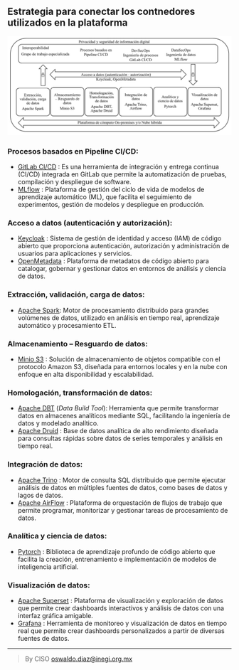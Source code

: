 ## Estrategia para conectar los contnedores utilizados en la plataforma
<img src="/assets/PaaS_and_Contenedores.jpg">

### **Procesos basados en Pipeline CI/CD**: 
- [GitLab CI/CD](https://docs.gitlab.com/ee/ci/) : Es una herramienta de integración y entrega continua (CI/CD) integrada en GitLab que permite la automatización de pruebas, compilación y despliegue de software.  
- [MLflow](https://mlflow.org/docs/latest/index.html) : Plataforma de gestión del ciclo de vida de modelos de aprendizaje automático (ML), que facilita el seguimiento de experimentos, gestión de modelos y despliegue en producción.

### **Acceso a datos (autenticación y autorización)**:
- [Keycloak](https://www.keycloak.org/) : Sistema de gestión de identidad y acceso (IAM) de código abierto que proporciona autenticación, autorización y administración de usuarios para aplicaciones y servicios.  
- [OpenMetadata](https://open-metadata.org/) : Plataforma de metadatos de código abierto para catalogar, gobernar y gestionar datos en entornos de análisis y ciencia de datos.  

### **Extracción, validación, carga de datos**:
- [Apache Spark](https://spark.apache.org/): Motor de procesamiento distribuido para grandes volúmenes de datos, utilizado en análisis en tiempo real, aprendizaje automático y procesamiento ETL.  

### **Almacenamiento – Resguardo de datos**:
- [Minio S3](https://min.io/) : Solución de almacenamiento de objetos compatible con el protocolo Amazon S3, diseñada para entornos locales y en la nube con enfoque en alta disponibilidad y escalabilidad. 

### **Homologación, transformación de datos**:
- [Apache DBT](https://docs.getdbt.com/) (*Data Build Tool*): Herramienta que permite transformar datos en almacenes analíticos mediante SQL, facilitando la ingeniería de datos y modelado analítico.  
- [Apache Druid](https://druid.apache.org/) : Base de datos analítica de alto rendimiento diseñada para consultas rápidas sobre datos de series temporales y análisis en tiempo real.  

### **Integración de datos**:
- [Apache Trino](https://trino.io/) : Motor de consulta SQL distribuido que permite ejecutar análisis de datos en múltiples fuentes de datos, como bases de datos y lagos de datos.  
- [Apache AirFlow](https://airflow.apache.org/) : Plataforma de orquestación de flujos de trabajo que permite programar, monitorizar y gestionar tareas de procesamiento de datos.  

### **Analítica y ciencia de datos**:
- [Pytorch](https://pytorch.org/) : Biblioteca de aprendizaje profundo de código abierto que facilita la creación, entrenamiento e implementación de modelos de inteligencia artificial.  

### **Visualización de datos**:
- [Apache Superset](https://superset.apache.org/docs/intro) : Plataforma de visualización y exploración de datos que permite crear dashboards interactivos y análisis de datos con una interfaz gráfica amigable.  
- [Grafana](https://grafana.com/) : Herramienta de monitoreo y visualización de datos en tiempo real que permite crear dashboards personalizados a partir de diversas fuentes de datos.  
________________________________________
> By CISO oswaldo.diaz@inegi.org.mx 

